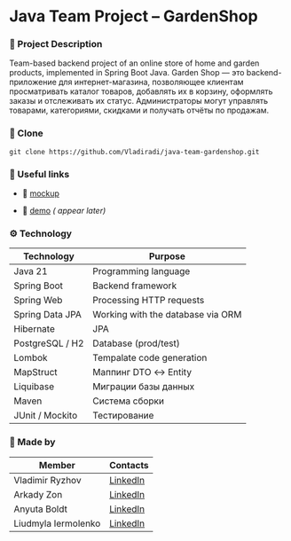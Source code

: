 
# Java Team Project – GardenShop

### 📌 Project Description
Team-based backend project of an online store of home and garden products, implemented in Spring Boot Java.
Garden Shop — это backend-приложение для интернет-магазина, позволяющее клиентам просматривать каталог товаров,
добавлять их в корзину, оформлять заказы и отслеживать их статус.
Администраторы могут управлять товарами, категориями, скидками и получать отчёты по продажам.


### 📌 Clone

```
git clone https://github.com/Vladiradi/java-team-gardenshop.git
```

### 📌 Useful links

- 📘 [mockup](https://www.figma.com/design/SDNWLzCWkh9ZXdCpWEaByv/project-frontend?node-id=0-1&p=f)

-  🚀 [demo](https://) *( appear later)*


### ⚙️ Technology

| Technology     | Purpose                        |
|-----------------|-----------------------------------|
| Java 21         | Programming language              |
| Spring Boot     | Backend framework                 |
| Spring Web      | Processing HTTP requests          |
| Spring Data JPA | Working with the database via ORM |
| Hibernate       | JPA                               |
| PostgreSQL / H2 | Database (prod/test)              |
| Lombok          | Tempalate code generation         |
| MapStruct       | Маппинг DTO ↔ Entity              |
| Liquibase       | Миграции базы данных              |
| Maven           | Система сборки                    |
| JUnit / Mockito | Тестирование                      |


### 📌 Made by

| Member           | Contacts            |
|---------------------|------------------|
| Vladimir Ryzhov     | [LinkedIn](https://linkedin.com/in/) |
| Arkady Zon          | [LinkedIn](https://linkedin.com/in/) |
| Anyuta Boldt        | [LinkedIn](https://linkedin.com/in/) |
| Liudmyla Iermolenko | [LinkedIn](https://linkedin.com/in/) |
